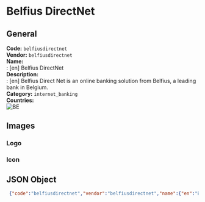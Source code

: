 # Belfius DirectNet 
## General 
**Code:** `belfiusdirectnet`  
**Vendor:** `belfiusdirectnet`  
**Name:**  
:	[en] Belfius DirectNet  
**Description:**  
: [en] Belfius Direct Net is an online banking solution from Belfius, a leading bank in Belgium.  
**Category:** `internet_banking`  
**Countries:**  
![BE](https://cdnjs.cloudflare.com/ajax/libs/flag-icon-css/3.3.0/flags/4x3/BE.svg#w24)  
 
## Images 
### Logo 
### Icon 
## JSON Object 
```json
 {"code":"belfiusdirectnet","vendor":"belfiusdirectnet","name":{"en":"Belfius DirectNet"},"description":{"en":"Belfius Direct Net is an online banking solution from Belfius, a leading bank in Belgium."},"countries":["BE"],"category":"internet_banking"}```  
